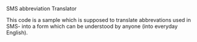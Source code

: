 SMS abbreviation Translator


This code is a sample which is supposed to translate abbrevations used in SMS- into a form which can be understood by anyone (into everyday English).
